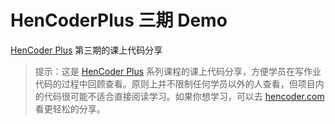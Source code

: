 # HenCoderPlus 三期 Demo
[HenCoder Plus](http://plus.hencoder.com) 第三期的课上代码分享

> 提示：这是 [HenCoder Plus](http://plus.hencoder.com) 系列课程的课上代码分享，方便学员在写作业代码的过程中回顾查看。原则上并不限制任何学员以外的人查看，但项目内的代码很可能不适合直接阅读学习。如果你想学习，可以去 [hencoder.com](http://hencoder.com) 看更轻松的分享。
